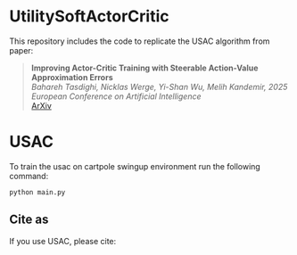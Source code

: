 # UtilitySoftActorCritic

This repository includes the code to replicate the USAC algorithm from paper:


> **Improving Actor-Critic Training with Steerable Action-Value Approximation Errors**\
> _Bahareh Tasdighi, Nicklas Werge, Yi-Shan Wu, Melih Kandemir, 2025_ \
> _European Conference on Artificial Intelligence_ \
> [ArXiv](https://arxiv.org/abs/2406.03890) 




# USAC
To train the usac on cartpole swingup environment run the following command:

```
python main.py
```



## Cite as
If you use USAC, please cite:



